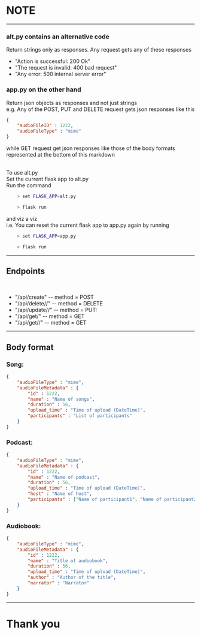 # NOTE
<hr>

### alt.py contains an alternative code
Return strings only as responses. Any request gets any of these responses <br>
*   "Action is successful: 200 Ok"
*   "The request is invalid: 400 bad request"
*   "Any error: 500 internal server error"

### app.py on the other hand 
Return json objects as responses and not just strings <br>
e.g. Any of the POST, PUT and DELETE request gets json responses like this
```json
{
    "audioFileID" : 1222,
    "audioFileType" : "mime"
}
```
while GET request get json responses like those of the 
body formats represented at the bottom of this markdown <br>

<br>
To use alt.py <br>
Set the current flask app to alt.py <br>
Run the command <br>

```bash
    > set FLASK_APP=alt.py
```
```bash
    > flask run
```

and viz a viz <br>
i.e. You can reset the current flask app to app.py again by running <br>

```bash
    > set FLASK_APP=app.py
```
```bash
    > flask run
```

<hr>

## Endpoints
<br>

*   "/api/create"   --  method = POST
*   "/api/delete/<audioFileType>/<audioFileID>" --  method = DELETE
*   "/api/update/<audioFileType>/<audioFileID>" --  method = PUT:
*   "/api/get/<audioFileType>"  --  method = GET
*   "/api/get/<audioFileType>/<audioFileID>"    --  method = GET

<hr>

## Body format
### Song:
```json
{
    "audioFileType" : "mime",
    "audioFileMetadata" : {
        "id" : 1222,
        "name" : "Name of songs",
        "duration" : 56,
        "upload_time" : "Time of upload (DateTime)",
        "participants" : "List of participants"
    }
}
```

### Podcast:
```json
{
    "audioFileType" : "mime",
    "audioFileMetadata" : {
        "id" : 1222,
        "name" : "Name of podcast",
        "duration" : 56,
        "upload_time" : "Time of upload (DateTime)",
        "host" : "Name of host",
        "participants" : ["Name of participant1", "Name of participant2", "..."]
    }
}
```

### Audiobook:
```json
{
    "audioFileType" : "mime",
    "audioFileMetadata" : {
        "id" : 1222,
        "name" : "Title of audiobook",
        "duration" : 56,
        "upload_time" : "Time of upload (DateTime)",
        "author" : "Author of the title",
        "narrator" : "Narrator"
    }
}
```
<hr>

# Thank you

